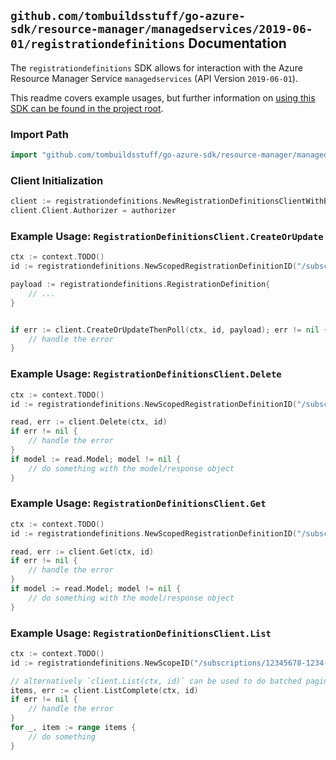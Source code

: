 
## `github.com/tombuildsstuff/go-azure-sdk/resource-manager/managedservices/2019-06-01/registrationdefinitions` Documentation

The `registrationdefinitions` SDK allows for interaction with the Azure Resource Manager Service `managedservices` (API Version `2019-06-01`).

This readme covers example usages, but further information on [using this SDK can be found in the project root](https://github.com/tombuildsstuff/go-azure-sdk/tree/main/docs).

### Import Path

```go
import "github.com/tombuildsstuff/go-azure-sdk/resource-manager/managedservices/2019-06-01/registrationdefinitions"
```


### Client Initialization

```go
client := registrationdefinitions.NewRegistrationDefinitionsClientWithBaseURI("https://management.azure.com")
client.Client.Authorizer = authorizer
```


### Example Usage: `RegistrationDefinitionsClient.CreateOrUpdate`

```go
ctx := context.TODO()
id := registrationdefinitions.NewScopedRegistrationDefinitionID("/subscriptions/12345678-1234-9876-4563-123456789012/resourceGroups/some-resource-group", "registrationDefinitionIdValue")

payload := registrationdefinitions.RegistrationDefinition{
	// ...
}


if err := client.CreateOrUpdateThenPoll(ctx, id, payload); err != nil {
	// handle the error
}
```


### Example Usage: `RegistrationDefinitionsClient.Delete`

```go
ctx := context.TODO()
id := registrationdefinitions.NewScopedRegistrationDefinitionID("/subscriptions/12345678-1234-9876-4563-123456789012/resourceGroups/some-resource-group", "registrationDefinitionIdValue")

read, err := client.Delete(ctx, id)
if err != nil {
	// handle the error
}
if model := read.Model; model != nil {
	// do something with the model/response object
}
```


### Example Usage: `RegistrationDefinitionsClient.Get`

```go
ctx := context.TODO()
id := registrationdefinitions.NewScopedRegistrationDefinitionID("/subscriptions/12345678-1234-9876-4563-123456789012/resourceGroups/some-resource-group", "registrationDefinitionIdValue")

read, err := client.Get(ctx, id)
if err != nil {
	// handle the error
}
if model := read.Model; model != nil {
	// do something with the model/response object
}
```


### Example Usage: `RegistrationDefinitionsClient.List`

```go
ctx := context.TODO()
id := registrationdefinitions.NewScopeID("/subscriptions/12345678-1234-9876-4563-123456789012/resourceGroups/some-resource-group")

// alternatively `client.List(ctx, id)` can be used to do batched pagination
items, err := client.ListComplete(ctx, id)
if err != nil {
	// handle the error
}
for _, item := range items {
	// do something
}
```

